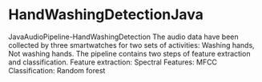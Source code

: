 # HandWashingDetectionJava
JavaAudioPipeline-HandWashingDetection
The audio data have been collected by three smartwatches for two sets of activities: Washing hands, Not washing hands.
The pipeline contains two steps of feature extraction and classification. 
Feature extraction: Spectral Features: MFCC
Classification: Random forest
